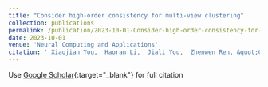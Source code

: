 ```yaml
---
title: "Consider high-order consistency for multi-view clustering"
collection: publications
permalink: /publication/2023-10-01-Consider-high-order-consistency-for-multi-view-clustering
date: 2023-10-01
venue: 'Neural Computing and Applications'
citation: ' Xiaojian You,  Haoran Li,  Jiali You,  Zhenwen Ren, &quot;Consider high-order consistency for multi-view clustering.&quot; Neural Computing and Applications, 2023.'
---
```

Use [Google Scholar](https://scholar.google.com/scholar?q=Consider+high+order+consistency+for+multi+view+clustering){:target="_blank"} for full citation